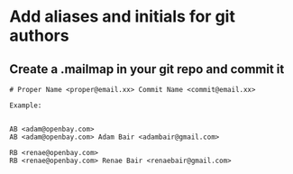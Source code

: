# Add aliases and initials for git authors 

## Create a .mailmap in your git repo and commit it

```
# Proper Name <proper@email.xx> Commit Name <commit@email.xx>

Example:


AB <adam@openbay.com>
AB <adam@openbay.com> Adam Bair <adambair@gmail.com>

RB <renae@openbay.com>
RB <renae@openbay.com> Renae Bair <renaebair@gmail.com>
```
